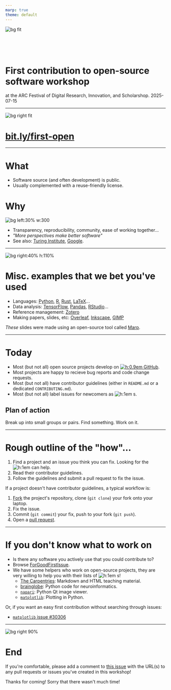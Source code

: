 ```yaml
---
marp: true
theme: default
---
```


![bg fit](assets/ucl-banner.png)

<br/><br/><br/><!-- aesthetic vspace so the title isn't too close to the UCL banner -->

# First contribution to open-source software workshop

at the ARC Festival of Digital Research, Innovation, and Scholarshop. 2025-07-15

---

<!--
paginate: true
-->

![bg right fit](assets/qr-code.svg)

# [bit.ly/first-open](https://bit.ly/first-open)

---

# What

- Software source (and often development) is public.
- Usually complemented with a reuse-friendly license.

# Why

![bg left:30% w:300](assets/osi-logo.svg)

- Transparency, reproducibility, community, ease of working together...
- _"More perspectives make better software"_
- See also: [Turing Institute](https://www.turing.ac.uk/blog/open-source-software-why-it-matters-and-how-get-involved), [Google](https://opensource.google/documentation/reference/why).

---

![bg right:40% h:110%](assets/ss-overleaf.png)

<!--
_footer: Image [Wikimedia commons](https://commons.wikimedia.org/wiki/File:Screenshot_of_Overleaf.png)
-->

# Misc. examples that we bet you've used

- Languages: [Python](https://github.com/python/cpython), [R](https://cran.r-project.org/sources.html), [Rust](https://github.com/rust-lang/rust), [LaTeX]()...
- Data analysis: [TensorFlow](https://github.com/tensorflow/tensorflow), [Pandas](https://github.com/pandas-dev/pandas), [RStudio](https://github.com/rstudio/rstudio)...
- Reference management: [Zotero](https://github.com/zotero/zotero)
- Making papers, slides, etc: [Overleaf](https://github.com/overleaf/overleaf), [Inkscape](https://github.com/inkscape/inkscape), [GIMP](https://gitlab.gnome.org/GNOME/gimp)

_These_ slides were made using an open-source tool called [Marp](https://github.com/marp-team/marpit).

---

# Today

- Most (but not all) open source projects develop on [![h:0.9em](assets/gh.svg) GitHub](https://github.com).
- Most projects are happy to recieve bug reports and code change requests.
- Most (but not all) have contributor guidelines (either in `README.md` or a dedicated `CONTRIBUTING.md`).
- Most (but not all) label issues for newcomers as ![h:1em](assets/good-first-issue-label.png) s.

## Plan of action

Break up into small groups or pairs. Find something. Work on it.

---

# Rough outline of the "how"...

1. Find a project and an issue you think you can fix. Looking for the ![h:1em](assets/good-first-issue-label.png) can help.
2. Read their contributor guidelines.
3. Follow the guidelines and submit a pull request to fix the issue.

If a project doesn't have contributor guidelines, a typical workflow is:

1. [Fork] the project's repository, clone (`git clone`) your fork onto your laptop.
2. Fix the issue.
3. Commit (`git commit`) your fix, push to your fork (`git push`).
4. Open a [pull request].

[Fork]: https://docs.github.com/en/pull-requests/collaborating-with-pull-requests/working-with-forks/fork-a-repo
[pull request]: https://docs.github.com/en/pull-requests/collaborating-with-pull-requests/proposing-changes-to-your-work-with-pull-requests/about-pull-requests

---

# If you don't know what to work on

- Is there any software you actively use that you could contribute to?
- Browse [ForGoodFirstIssue](https://forgoodfirstissue.github.com).
- We have some helpers who work on open-source projects, they are very willing to help you with their lists of ![h:1em](assets/good-first-issue-label.png) s!
  - [The Carpentries]: Markdown and HTML teaching material.
  - [brainglobe]: Python code for neuroinformatics.
  - [`napari`]: Python Qt image viewer.
  - [`matplotlib`]: Plotting in Python.

[The Carpentries]: https://github.com/search?q=label%3A%22good+first+issue%22+is%3Aopen+org%3Aswcarpentry+org%3Acarpentries+org%3Adatacarpentry+org%3Alibrarycarpentry&type=issues
[brainglobe]: https://github.com/search?q=org%3Abrainglobe+label%3A%22good+first+issue%22++&type=issues&state=open
[`napari`]: https://github.com/search?q=repo%3Anapari%2Fnapari+repo%3Amatplotlib%2Fnapari-matplotlib+label%3A%22good+first+issue%22%2C%22contribute%3Agood+first+issue%22+is%3Aopen+&type=issues
[`matplotlib`]: https://github.com/search?q=repo%3Amatplotlib%2Fmatplotlib+%2817479+OR+21898+OR+9970%29+type%3Aissue+is%3Aopen+&type=issues

Or, if you want an easy first contribution without searching through issues:

- [`matplotlib` issue #30306](https://github.com/matplotlib/matplotlib/issues/30306)

<!--center>

# [Link to all of the curated issues][all]

</center-->

[all]: https://github.com/search?q=repo%3Amatplotlib%2Fmatplotlib+org%3Abrainglobe+org%3Aswcarpentry+org%3Acarpentries+org%3Adatbrainglobeacarpentry+org%3Alibrarycarpentry+repo%3Amatplotlib%2Fnapari-matplotlib+repo%3Anapari%2Fnapari+label%3A%22good+first+issue%22%2C%22difficulty%3A+easy%22+is%3Aopen+&type=issues

---

![bg right 90%](assets/outcomes-issue.png)

# End

If you're comfortable, please add a comment to [this issue](https://github.com/UCL-ARC/good-first-issue-hackathons/issues/6) with the URL(s) to any pull requests or issues you've created in this workshop!

Thanks for coming!
Sorry that there wasn't much time!
